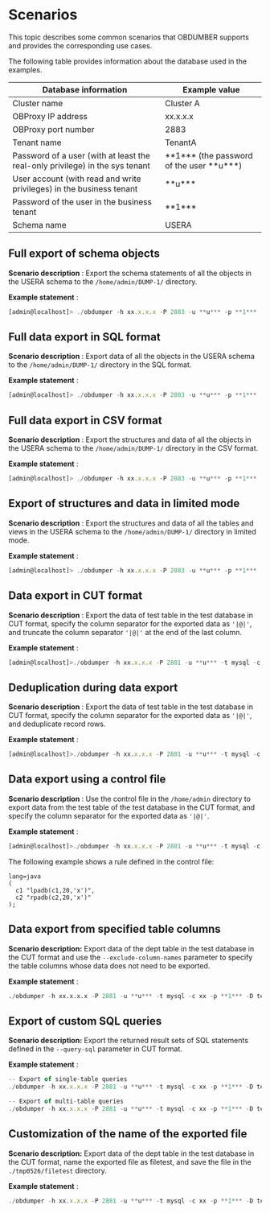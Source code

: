 Scenarios 
==============================

This topic describes some common scenarios that OBDUMBER supports and provides the corresponding use cases. 

The following table provides information about the database used in the examples.


|                           **Database information**                           |                 **Example value**                  |
|------------------------------------------------------------------------------|----------------------------------------------------|
| Cluster name                                                                 | Cluster A                                          |
| OBProxy IP address                                                           | xx.x.x.x                                           |
| OBProxy port number                                                          | 2883                                               |
| Tenant name                                                                  | TenantA                                            |
| Password of a user (with at least the real-only privilege) in the sys tenant | \*\*1\*\*\* (the password of the user \*\*u\*\*\*) |
| User account (with read and write privileges) in the business tenant         | \*\*u\*\*\*                                        |
| Password of the user in the business tenant                                  | \*\*1\*\*\*                                        |
| Schema name                                                                  | USERA                                              |



Full export of schema objects 
--------------------------------------------------

**Scenario description** : Export the schema statements of all the objects in the USERA schema to the `/home/admin/DUMP-1/` directory. 

**Example statement** :

```javascript
[admin@localhost]> ./obdumper -h xx.x.x.x -P 2883 -u **u*** -p **1*** --sys-password **1*** -c ClusterA -t tenantA -D USERA --ddl --all -f /Users/admin/DUMP-1/
```



Full data export in SQL format 
---------------------------------------------------

**Scenario description** : Export data of all the objects in the USERA schema to the `/home/admin/DUMP-1/` directory in the SQL format. 

**Example statement** :

```javascript
[admin@localhost]> ./obdumper -h xx.x.x.x -P 2883 -u **u*** -p **1*** --sys-password **1*** -c ClusterA -t tenantA -D USERA --sql --all -f /Users/admin/DUMP-1/
```



Full data export in CSV format 
---------------------------------------------------

**Scenario description** : Export the structures and data of all the objects in the USERA schema to the `/home/admin/DUMP-1/` directory in the CSV format. 

**Example statement** :

```javascript
[admin@localhost]> ./obdumper -h xx.x.x.x -P 2883 -u **u*** -p **1*** --sys-password **1*** -c ClusterA -t tenantA -D USERA --csv --all -f /Users/admin/DUMP-1/
```



Export of structures and data in limited mode 
------------------------------------------------------------------

**Scenario description** : Export the structures and data of all the tables and views in the USERA schema to the `/home/admin/DUMP-1/` directory in limited mode. 

**Example statement** :

```javascript
[admin@localhost]> ./obdumper -h xx.x.x.x -P 2883 -u **u*** -p **1***  -c ClusterA -t tenantA -D USERA --ddl --sql --public-cloud  --all -f  /Users/admin/DUMP-1/
```



Data export in CUT format 
----------------------------------------------

**Scenario description** : Export the data of test table in the test database in CUT format, specify the column separator for the exported data as `'|@|'`, and truncate the column separator `'|@|'` at the end of the last column. 

**Example statement** :

```javascript
[admin@localhost]>./obdumper -h xx.x.x.x -P 2881 -u **u*** -t mysql -c xx -p **1*** -D test --table 'test' -f /home/admin --cut --column-splitter '|@|' --trail-delimtier
```



Deduplication during data export 
-----------------------------------------------------

**Scenario description** : Export the data of test table in the test database in CUT format, specify the column separator for the exported data as `'|@|'`, and deduplicate record rows. 

**Example statement** :

```javascript
[admin@localhost]>./obdumper -h xx.x.x.x -P 2881 -u **u*** -t mysql -c xx -p **1*** -D test --table 'test' -f /home/admin --cut --column-splitter '|@|' --distinct
```



Data export using a control file 
-----------------------------------------------------

**Scenario description** : Use the control file in the `/home/admin` directory to export data from the test table of the test database in the CUT format, and specify the column separator for the exported data as `'|@|'`. 

**Example statement** :

```javascript
[admin@localhost]>./obdumper -h xx.x.x.x -P 2881 -u **u*** -t mysql -c xx -p **1*** -D test --table 'test' -f /home/admin --cut --column-splitter '|@|' --ctl-path '/home/admin'
```



The following example shows a rule defined in the control file:

```unknow
lang=java
(
  c1 "lpadb(c1,20,'x')",
  c2 "rpadb(c2,20,'x')"
);
```



Data export from specified table columns 
-------------------------------------------------------------

**Scenario description:** Export data of the dept table in the test database in the CUT format and use the `--exclude-column-names` parameter to specify the table columns whose data does not need to be exported. 

**Example statement** :

```sql
./obdumper -h xx.x.x.x -P 2881 -u **u*** -t mysql -c xx -p **1*** -D test --table'dept' --cut --column-splitter '|@|' --exclude-column-names 'deptno' --public-cloud
```



Export of custom SQL queries 
-------------------------------------------------

**Scenario description:** Export the returned result sets of SQL statements defined in the `--query-sql` parameter in CUT format. 

**Example statement** :

```javascript
-- Export of single-table queries
./obdumper -h xx.x.x.x -P 2881 -u **u*** -t mysql -c xx -p **1*** -D test --cut --column-splitter '|@|' --query-sql 'select deptno,dname from dept where deptno<3000' --public-cloud

-- Export of multi-table queries
./obdumper -h xx.x.x.x -P 2881 -u **u*** -t mysql -c xx -p **1*** -D test --cut --column-splitter '|@|' --query-sql 'select * from dept,STUDENT where 1=1;' --public-cloud
```



Customization of the name of the exported file 
-------------------------------------------------------------------

**Scenario description:** Export data of the dept table in the test database in the CUT format, name the exported file as filetest, and save the file in the `./tmp0526/filetest` directory. 

**Example statement** :

```javascript
./obdumper -h xx.x.x.x -P 2881 -u **u*** -t mysql -c xx -p **1*** -D test --cut --column-splitter '|@|' --table 'dept' --file-name 'filetest.txt' --public-cloud  -f ./tmp0526
```


